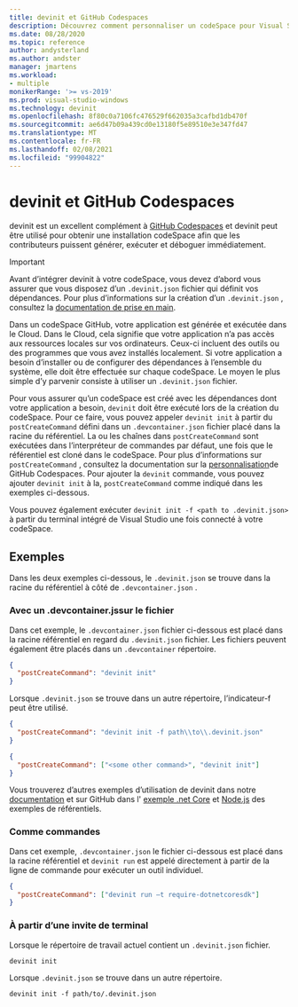 ```yaml
---
title: devinit et GitHub Codespaces
description: Découvrez comment personnaliser un codeSpace pour Visual Studio à l’aide de devinit.
ms.date: 08/28/2020
ms.topic: reference
author: andysterland
ms.author: andster
manager: jmartens
ms.workload:
- multiple
monikerRange: '>= vs-2019'
ms.prod: visual-studio-windows
ms.technology: devinit
ms.openlocfilehash: 8f80c0a7106fc476529f662035a3cafbd1db470f
ms.sourcegitcommit: ae6d47b09a439cd0e13180f5e89510e3e347fd47
ms.translationtype: MT
ms.contentlocale: fr-FR
ms.lasthandoff: 02/08/2021
ms.locfileid: "99904822"
---
```

# <a name="devinit-and-github-codespaces"></a>devinit et GitHub Codespaces

devinit est un excellent complément à [GitHub Codespaces](https://github.com/features/codespaces) et devinit peut être utilisé pour obtenir une installation codeSpace afin que les contributeurs puissent générer, exécuter et déboguer immédiatement.

> [!IMPORTANT]
> Avant d’intégrer devinit à votre codeSpace, vous devez d’abord vous assurer que vous disposez d’un `.devinit.json` fichier qui définit vos dépendances. Pour plus d’informations sur la création d’un `.devinit.json` , consultez la [documentation de prise en main](getting-started-with-devinit.md).

Dans un codeSpace GitHub, votre application est générée et exécutée dans le Cloud. Dans le Cloud, cela signifie que votre application n’a pas accès aux ressources locales sur vos ordinateurs. Ceux-ci incluent des outils ou des programmes que vous avez installés localement. Si votre application a besoin d’installer ou de configurer des dépendances à l’ensemble du système, elle doit être effectuée sur chaque codeSpace. Le moyen le plus simple d’y parvenir consiste à utiliser un `.devinit.json` fichier.

Pour vous assurer qu’un codeSpace est créé avec les dépendances dont votre application a besoin, `devinit` doit être exécuté lors de la création du codeSpace. Pour ce faire, vous pouvez appeler `devinit init` à partir du `postCreateCommand` défini dans un `.devcontainer.json` fichier placé dans la racine du référentiel. La ou les chaînes dans `postCreateCommand` sont exécutées dans l’interpréteur de commandes par défaut, une fois que le référentiel est cloné dans le codeSpace. Pour plus d’informations sur `postCreateCommand` , consultez la documentation sur la [personnalisation](https://docs.github.com/github/developing-online-with-codespaces/configuring-codespaces-for-your-project)de GitHub Codespaces. Pour ajouter la `devinit` commande, vous pouvez ajouter `devinit init` à la, `postCreateCommand` comme indiqué dans les exemples ci-dessous.

Vous pouvez également exécuter `devinit init -f <path to .devinit.json>` à partir du terminal intégré de Visual Studio une fois connecté à votre codeSpace.

## <a name="examples"></a>Exemples

Dans les deux exemples ci-dessous, le `.devinit.json` se trouve dans la racine du référentiel à côté de `.devcontainer.json` .

### <a name="with-a-devcontainerjson-file"></a>Avec un .devcontainer.jssur le fichier

Dans cet exemple, le `.devcontainer.json` fichier ci-dessous est placé dans la racine référentiel en regard du `.devinit.json` fichier. Les fichiers peuvent également être placés dans un `.devcontainer` répertoire.

```json
{
  "postCreateCommand": "devinit init"
}
```

Lorsque `.devinit.json` se trouve dans un autre répertoire, l’indicateur-f peut être utilisé.

```json
{
  "postCreateCommand": "devinit init -f path\\to\\.devinit.json"
}

```

```json
{
  "postCreateCommand": ["<some other command>", "devinit init"]
}
```

Vous trouverez d’autres exemples d’utilisation de devinit dans notre [documentation](sample-all-tool.md) et sur GitHub dans l' [exemple .net Core](https://github.com/microsoft/devinit-example-dotnet-core) et [Node.js](https://github.com/microsoft/devinit-example-nodejs) des exemples de référentiels.

### <a name="as-commands"></a>Comme commandes

Dans cet exemple, `.devcontainer.json` le fichier ci-dessous est placé dans la racine référentiel et `devinit run` est appelé directement à partir de la ligne de commande pour exécuter un outil individuel.  

```json
{
  "postCreateCommand": ["devinit run –t require-dotnetcoresdk"]
}
```

### <a name="from-a-terminal-prompt"></a>À partir d’une invite de terminal

Lorsque le répertoire de travail actuel contient un `.devinit.json` fichier.

```console
devinit init
```

Lorsque `.devinit.json` se trouve dans un autre répertoire.

```console
devinit init -f path/to/.devinit.json
```
